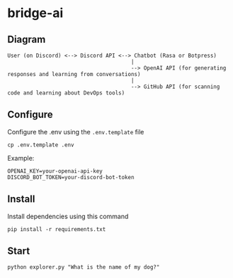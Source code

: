 # bridge-ai

## Diagram

```
User (on Discord) <--> Discord API <--> Chatbot (Rasa or Botpress)
                                       |
                                       --> OpenAI API (for generating responses and learning from conversations)
                                       |
                                       --> GitHub API (for scanning code and learning about DevOps tools)
```
## Configure
Configure the .env using the `.env.template` file
```
cp .env.template .env
```
Example:
```
OPENAI_KEY=your-openai-api-key
DISCORD_BOT_TOKEN=your-discord-bot-token
```
## Install
Install dependencies using this command
```
pip install -r requirements.txt
```
## Start
```
python explorer.py "What is the name of my dog?"
```
